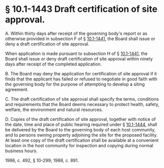 # § 10.1-1443 Draft certification of site approval.

<p>A. Within thirty days after receipt of the governing body's report or as otherwise provided in subsection F of § <a href='http://law.lis.virginia.gov/vacode/10.1-1441/'>10.1-1441</a>, the Board shall issue or deny a draft certification of site approval.</p><p>When application is made pursuant to subsection H of § <a href='http://law.lis.virginia.gov/vacode/10.1-1441/'>10.1-1441</a>, the Board shall issue or deny draft certification of site approval within ninety days after receipt of the completed application.</p><p>B. The Board may deny the application for certification of site approval if it finds that the applicant has failed or refused to negotiate in good faith with the governing body for the purpose of attempting to develop a siting agreement.</p><p>C. The draft certification of site approval shall specify the terms, conditions and requirements that the Board deems necessary to protect health, safety, welfare, the environment and natural resources.</p><p>D. Copies of the draft certification of site approval, together with notice of the date, time and place of public hearing required under § <a href='http://law.lis.virginia.gov/vacode/10.1-1444/'>10.1-1444</a>, shall be delivered by the Board to the governing body of each host community, and to persons owning property adjoining the site for the proposed facility. At least one copy of the draft certification shall be available at a convenient location in the host community for inspection and copying during normal business hours.</p><p>1986, c. 492, § 10-299; 1988, c. 891.</p>